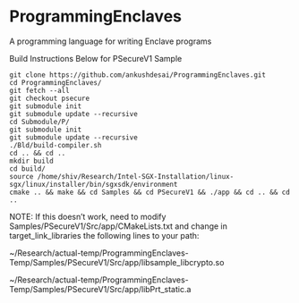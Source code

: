 # ProgrammingEnclaves

A programming language for writing Enclave programs

Build Instructions Below for PSecureV1 Sample

```shell
git clone https://github.com/ankushdesai/ProgrammingEnclaves.git
cd ProgrammingEnclaves/
git fetch --all
git checkout psecure
git submodule init
git submodule update --recursive
cd Submodule/P/
git submodule init
git submodule update --recursive
./Bld/build-compiler.sh
cd .. && cd ..
mkdir build
cd build/
source /home/shiv/Research/Intel-SGX-Installation/linux-sgx/linux/installer/bin/sgxsdk/environment
cmake .. && make && cd Samples && cd PSecureV1 && ./app && cd .. && cd ..
```

NOTE: If this doesn’t work, need to modify Samples/PSecureV1/Src/app/CMakeLists.txt and change in target_link_libraries the following lines to your path:


~/Research/actual-temp/ProgrammingEnclaves-Temp/Samples/PSecureV1/Src/app/libsample_libcrypto.so


~/Research/actual-temp/ProgrammingEnclaves-Temp/Samples/PSecureV1/Src/app/libPrt_static.a

